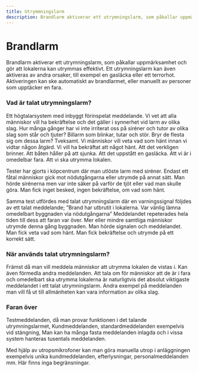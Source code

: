 ```yaml
---
title: Utrymmningslarm
description: Brandlarm aktiverar ett utrymningslarm, som påkallar uppmärksamhet och gör att lokalerna kan utrymmas effektivt. Ett utrymningslarm kan även aktiveras av andra orsaker, till exempel en gasläcka eller ett terrorhot.
---
```


# Brandlarm

Brandlarm aktiverar ett utrymningslarm, som påkallar uppmärksamhet och gör att lokalerna kan utrymmas effektivt. Ett utrymningslarm kan även aktiveras av andra orsaker, till exempel en gasläcka eller ett terrorhot. Aktiveringen kan ske automatiskt av brandlarmet, eller manuellt av personer som upptäcker en fara.

### Vad är talat utrymningslarm?

Ett högtalarsystem med inbyggt förinspelat meddelande. Vi vet att alla människor vill ha bekräftelse och det gäller i synnerhet vid larm av olika slag. Hur många gånger har vi inte irriterat oss på siréner och tutor av olika slag som står och tjuter? Billarm som blinkar, tutar och stör. Bryr de flesta sig om dessa larm? Tveksamt. Vi människor vill veta vad som hänt innan vi vidtar någon åtgärd. Vi vill ha bekräftat att något hänt. Att det verkligen brinner. Att båten håller på att sjunka. Att det uppstått en gasläcka. Att vi är i omedelbar fara. Att vi ska utrymma lokalen.

Tester har gjorts i köpcentrum där man utlöste larm med siréner. Endast ett fåtal människor gick mot nödutgångarna eller utrymde på annat sätt. Man hörde sirénerna men var inte säker på varför de tjöt eller vad man skulle göra. Man fick inget besked, ingen bekräftelse, om vad som hänt.

Samma test utfördes med talat utrymningslarm där en varningssignal följdes av ett talat meddelande; ”Brand har utbrutit i lokalerna. Var vänlig lämna omedelbart byggnaden via nödutgångarna” Meddelandet repeterades hela tiden till dess att faran var över. Mer eller mindre samtliga människor utrymde denna gång byggnaden. Man hörde signalen och meddelandet. Man fick veta vad som hänt. Man fick bekräftelse och utrymde på ett korrekt sätt.

### När används talat utrymningslarm?

Främst då man vill meddela människor att utrymma lokalen de vistas i. Kan även förmedla andra meddelanden. Att tala om för människor att de är i fara och omedelbart ska utrymma lokalerna är naturligtvis det absolut viktigaste meddelandet i ett talat utrymningslarm. Andra exempel på meddelanden man vill få ut till allmänheten kan vara information av olika slag.

### Faran över

Testmeddelanden, då man provar funktionen i det talande utrymningslarmet,
Kundmeddelanden, standardmeddelanden exempelvis vid stängning,
Man kan ha många fasta meddelanden inlagda och i vissa system hanteras tusentals meddelanden.

Med hjälp av utropsmikrofoner kan man göra manuella utrop i anläggningen exempelvis unika kundmeddelanden, efterlysningar, personalmeddelanden mm. Här finns inga begränsningar.
